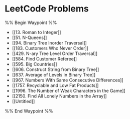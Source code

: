 # LeetCode Problems

%% Begin Waypoint %%
- [[13. Roman to Integer]]
- [[51. N-Queens]]
- [[94. Binary Tree Inorder Traversal]]
- [[183. Customers Who Never Order]]
- [[429. N-ary Tree Level Order Traversal]]
- [[584. Find Customer Referee]]
- [[595. Big Countries]]
- [[606. Construct String from Binary Tree]]
- [[637. Average of Levels in Binary Tree]]
- [[967. Numbers With Same Consecutive Differences]]
- [[1757. Recyclable and Low Fat Products]]
- [[1996. The Number of Weak Characters in the Game]]
- [[2150. Find All Lonely Numbers in the Array]]
- [[Untitled]]

%% End Waypoint %%
